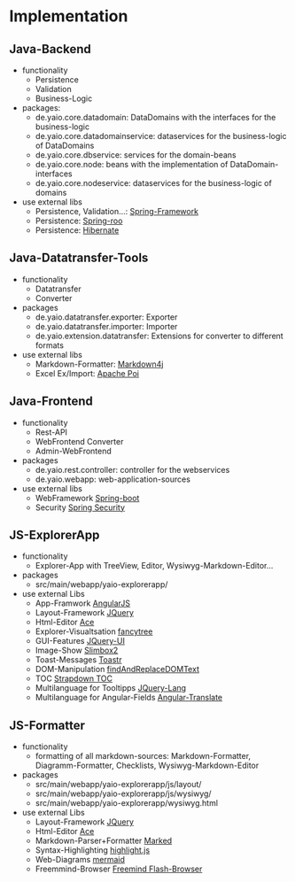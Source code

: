 # Implementation

## Java-Backend
- functionality
    - Persistence
    - Validation
    - Business-Logic
- packages:
    - de.yaio.core.datadomain: DataDomains with the interfaces for the business-logic
    - de.yaio.core.datadomainservice: dataservices for the business-logic of DataDomains
    - de.yaio.core.dbservice: services for the domain-beans
    - de.yaio.core.node: beans with the implementation of DataDomain-interfaces
    - de.yaio.core.nodeservice: dataservices for the business-logic of domains
- use external libs
    - Persistence, Validation...: [Spring-Framework](https://github.com/spring-projects/spring-framework)
    - Persistence: [Spring-roo](https://github.com/spring-projects/spring-roo)
    - Persistence: [Hibernate](https://github.com/hibernate/)

## Java-Datatransfer-Tools
- functionality
    - Datatransfer
    - Converter
- packages
    - de.yaio.datatransfer.exporter: Exporter
    - de.yaio.datatransfer.importer: Importer
    - de.yaio.extension.datatransfer: Extensions for converter to different formats
- use external libs
    - Markdown-Formatter: [Markdown4j](https://code.google.com/p/markdown4j/)
    - Excel Ex/Import: [Apache Poi](https://github.com/apache/poi)

## Java-Frontend
- functionality
    - Rest-API
    - WebFrontend Converter
    - Admin-WebFrontend
- packages
    - de.yaio.rest.controller: controller for the webservices
    - de.yaio.webapp: web-application-sources
- use external libs
    - WebFramework [Spring-boot](https://github.com/spring-projects/spring-boot)
    - Security [Spring Security](https://github.com/spring-projects/spring-security)

## JS-ExplorerApp
- functionality
    - Explorer-App with TreeView, Editor, Wysiwyg-Markdown-Editor...
- packages
    - src/main/webapp/yaio-explorerapp/
- use external Libs
    - App-Framwork [AngularJS](https://angularjs.org/)
    - Layout-Framework [JQuery](https://github.com/jquery/jquery)
    - Html-Editor [Ace](https://github.com/ajaxorg/ace-builds)
    - Explorer-Visualtsation [fancytree](https://github.com/mar10/fancytree)
    - GUI-Features [JQuery-UI](https://github.com/jquery/jquery-ui)
    - Image-Show [Slimbox2](http://www.digitalia.be/software/slimbox2)
    - Toast-Messages [Toastr](https://github.com/CodeSeven/toastr)
    - DOM-Manipulation [findAndReplaceDOMText](https://github.com/padolsey/findAndReplaceDOMText)
    - TOC [Strapdown TOC](https://github.com/ndossougbe/strapdown)
    - Multilanguage for Tooltipps [JQuery-Lang](https://github.com/coolbloke1324/jquery-lang-js)
    - Multilanguage for Angular-Fields [Angular-Translate](https://github.com/angular-translate/)
    
## JS-Formatter
- functionality
    - formatting of all markdown-sources: Markdown-Formatter, Diagramm-Formatter, Checklists, Wysiwyg-Markdown-Editor
- packages
    - src/main/webapp/yaio-explorerapp/js/layout/
    - src/main/webapp/yaio-explorerapp/js/wysiwyg/
    - src/main/webapp/yaio-explorerapp/wysiwyg.html
- use external Libs
    - Layout-Framework [JQuery](https://github.com/jquery/jquery)
    - Html-Editor [Ace](https://github.com/ajaxorg/ace-builds)
    - Markdown-Parser+Formatter [Marked](https://github.com/chjj/marked)
    - Syntax-Highlighting [highlight.js](https://highlightjs.org/)
    - Web-Diagrams [mermaid](https://github.com/knsv/mermaid)
    - Freemmind-Browser [Freemind Flash-Browser](http://freemind.sourceforge.net/wiki/index.php/Flash_browser)


